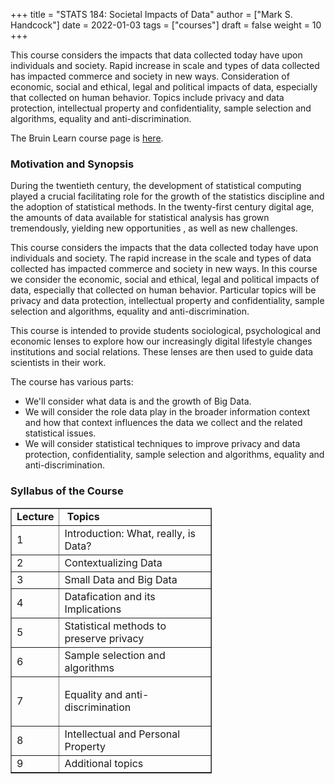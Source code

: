+++
title = "STATS 184: Societal Impacts of Data"
author = ["Mark S. Handcock"]
date = 2022-01-03
tags = ["courses"]
draft = false
weight = 10
+++

This course considers the impacts that data collected today have upon individuals and society. Rapid increase in scale and types of data
collected has impacted commerce and society in new ways. Consideration of economic, social and ethical, legal and political impacts of data,
especially that collected on human behavior. Topics include privacy and data protection, intellectual property and confidentiality, sample
selection and algorithms, equality and anti-discrimination. 

The Bruin Learn course page is [here](https://bruinlearn.ucla.edu/courses/79280/).

<!-- A detailed description of the class is available [here](https://drive.google.com/file/d/1Sn3TagfjAdrQ6x9jcEmwD91GZEZN7T81/view?usp=sharing/). -->

### Motivation and Synopsis

During the twentieth century, the development of statistical computing played a crucial facilitating role for the growth of the statistics
discipline and the adoption of statistical methods. In the twenty-first century digital age, the amounts of data available for statistical
analysis has grown tremendously, yielding new opportunities , as well as new challenges.

This course considers the impacts that the data collected today have upon individuals and society. The rapid increase in the scale and types of
data collected has impacted commerce and society in new ways. In this course we consider the economic, social and ethical, legal and political
impacts of data, especially that collected on human behavior. Particular topics will be privacy and data protection, intellectual property and
confidentiality, sample selection and algorithms, equality and anti-discrimination.

This course is intended to provide students sociological, psychological and economic lenses to explore how our increasingly digital lifestyle
changes institutions and social relations. These lenses are then used to guide data scientists in their work.

The course has various parts:
-   We'll consider what data is and the growth of Big Data.
-   We will consider the role data play in the broader information context and how that context influences the data we collect and the related statistical issues.
-   We will consider statistical techniques to improve privacy and data protection, confidentiality, sample selection and algorithms, equality and anti-discrimination.   

### Syllabus of the Course

<table style="border-collapse: collapse; width: 63.9406%;" border="1">
    <tbody>
        <tr>
            <td style="width: 12.3397%;"><strong>Lecture</strong></td>
            <td style="width: 87.5549%;"><strong>&nbsp;Topics</strong></td>
        </tr>
        <tr>
            <td style="width: 12.3397%;">1</td>
            <td style="width: 87.5549%;">Introduction: <span>What, really, is Data?</span></td>
        </tr>
        <tr>
            <td style="width: 12.3397%;">2</td>
            <td style="width: 87.5549%;"><span>Contextualizing Data</span></td>
        </tr>
        <tr>
            <td style="width: 12.3397%;">3</td>
            <td style="width: 87.5549%;"><span>Small Data and Big Data</span></td>
        </tr>
        <tr>
            <td style="width: 12.3397%;">4</td>
            <td style="width: 87.5549%;">Datafication and its Implications</td>
        </tr>
        <tr>
            <td style="width: 12.3397%;">5</td>
            <td style="width: 87.5549%;">Statistical methods to preserve privacy</td>
        </tr>
        <tr>
            <td style="width: 12.3397%;">6</td>
            <td style="width: 87.5549%;">Sample selection and algorithms</td>
        </tr>
        <tr>
            <td style="width: 12.3397%;">7</td>
            <td style="width: 87.5549%;">
                <p>Equality and anti-discrimination</p>
            </td>
        </tr>
        <tr>
            <td style="width: 12.3397%;">8</td>
            <td style="width: 87.5549%;">Intellectual and Personal Property</td>
        </tr>
            <td style="width: 12.3397%;">9</td>
            <td style="width: 87.5549%;">Additional topics</td>
        </tr>
    </tbody>
</table>
